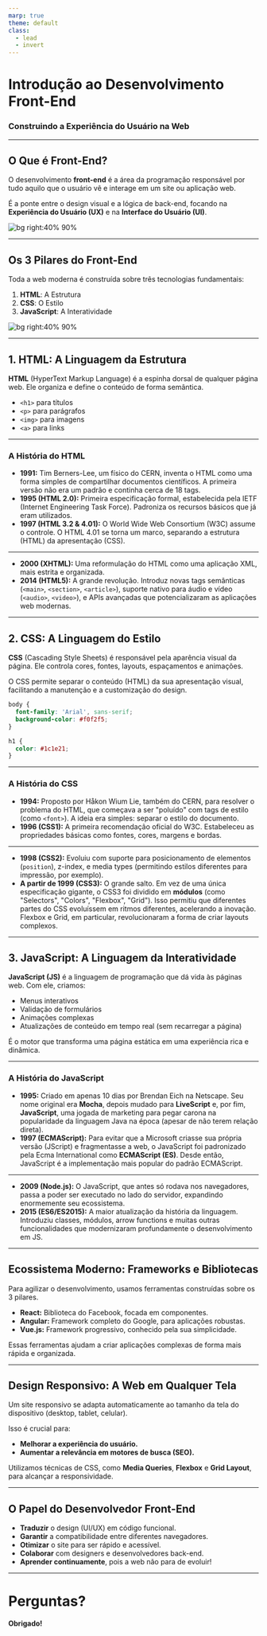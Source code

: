 ```yaml
---
marp: true
theme: default
class:
  - lead
  - invert
---
```


# Introdução ao Desenvolvimento Front-End
### Construindo a Experiência do Usuário na Web

---

## O Que é Front-End?

O desenvolvimento **front-end** é a área da programação responsável por tudo aquilo que o usuário vê e interage em um site ou aplicação web.

É a ponte entre o design visual e a lógica de back-end, focando na **Experiência do Usuário (UX)** e na **Interface do Usuário (UI)**.

![bg right:40% 90%](https://images.unsplash.com/photo-1542831371-29b0f74f9713?q=80&w=2070&auto=format&fit=crop&ixlib=rb-4.0.3&ixid=M3wxMjA3fDB8MHxwaG90by1wYWdlfHx8fGVufDB8fHx8fA%3D%3D)

---

## Os 3 Pilares do Front-End

Toda a web moderna é construída sobre três tecnologias fundamentais:

1.  **HTML**: A Estrutura
2.  **CSS**: O Estilo
3.  **JavaScript**: A Interatividade

![bg right:40% 90%](https://images.unsplash.com/photo-1461749280684-dccba630e2f6?q=80&w=2069&auto=format&fit=crop&ixlib=rb-4.0.3&ixid=M3wxMjA3fDB8MHxwaG90by1wYWdlfHx8fGVufDB8fHx8fA%3D%3D)

---

## 1. HTML: A Linguagem da Estrutura

**HTML** (HyperText Markup Language) é a espinha dorsal de qualquer página web. Ele organiza e define o conteúdo de forma semântica.

* `<h1>` para títulos
* `<p>` para parágrafos
* `<img>` para imagens
* `<a>` para links

---

### A História do HTML

-   **1991:** Tim Berners-Lee, um físico do CERN, inventa o HTML como uma forma simples de compartilhar documentos científicos. A primeira versão não era um padrão e continha cerca de 18 tags.
-   **1995 (HTML 2.0):** Primeira especificação formal, estabelecida pela IETF (Internet Engineering Task Force). Padroniza os recursos básicos que já eram utilizados.
-   **1997 (HTML 3.2 & 4.01):** O World Wide Web Consortium (W3C) assume o controle. O HTML 4.01 se torna um marco, separando a estrutura (HTML) da apresentação (CSS).
---
-   **2000 (XHTML):** Uma reformulação do HTML como uma aplicação XML, mais estrita e organizada.
-   **2014 (HTML5):** A grande revolução. Introduz novas tags semânticas (`<main>`, `<section>`, `<article>`), suporte nativo para áudio e vídeo (`<audio>`, `<video>`), e APIs avançadas que potencializaram as aplicações web modernas.

---

## 2. CSS: A Linguagem do Estilo

**CSS** (Cascading Style Sheets) é responsável pela aparência visual da página. Ele controla cores, fontes, layouts, espaçamentos e animações.

O CSS permite separar o conteúdo (HTML) da sua apresentação visual, facilitando a manutenção e a customização do design.

```css
body {
  font-family: 'Arial', sans-serif;
  background-color: #f0f2f5;
}

h1 {
  color: #1c1e21;
}
````

-----

### A História do CSS

  - **1994:** Proposto por Håkon Wium Lie, também do CERN, para resolver o problema do HTML, que começava a ser "poluído" com tags de estilo (como `<font>`). A ideia era simples: separar o estilo do documento.
  - **1996 (CSS1):** A primeira recomendação oficial do W3C. Estabeleceu as propriedades básicas como fontes, cores, margens e bordas.
  
  ---

  - **1998 (CSS2):** Evoluiu com suporte para posicionamento de elementos (`position`), z-index, e media types (permitindo estilos diferentes para impressão, por exemplo).
  - **A partir de 1999 (CSS3):** O grande salto. Em vez de uma única especificação gigante, o CSS3 foi dividido em **módulos** (como "Selectors", "Colors", "Flexbox", "Grid"). Isso permitiu que diferentes partes do CSS evoluíssem em ritmos diferentes, acelerando a inovação. Flexbox e Grid, em particular, revolucionaram a forma de criar layouts complexos.

-----

## 3\. JavaScript: A Linguagem da Interatividade

**JavaScript (JS)** é a linguagem de programação que dá vida às páginas web. Com ele, criamos:

  * Menus interativos
  * Validação de formulários
  * Animações complexas
  * Atualizações de conteúdo em tempo real (sem recarregar a página)

É o motor que transforma uma página estática em uma experiência rica e dinâmica.

-----

### A História do JavaScript

  - **1995:** Criado em apenas 10 dias por Brendan Eich na Netscape. Seu nome original era **Mocha**, depois mudado para **LiveScript** e, por fim, **JavaScript**, uma jogada de marketing para pegar carona na popularidade da linguagem Java na época (apesar de não terem relação direta).
  - **1997 (ECMAScript):** Para evitar que a Microsoft criasse sua própria versão (JScript) e fragmentasse a web, o JavaScript foi padronizado pela Ecma International como **ECMAScript (ES)**. Desde então, JavaScript é a implementação mais popular do padrão ECMAScript.
  ---

  - **2009 (Node.js):** O JavaScript, que antes só rodava nos navegadores, passa a poder ser executado no lado do servidor, expandindo enormemente seu ecossistema.
  - **2015 (ES6/ES2015):** A maior atualização da história da linguagem. Introduziu classes, módulos, arrow functions e muitas outras funcionalidades que modernizaram profundamente o desenvolvimento em JS.

-----

## Ecossistema Moderno: Frameworks e Bibliotecas

Para agilizar o desenvolvimento, usamos ferramentas construídas sobre os 3 pilares.

  * **React:** Biblioteca do Facebook, focada em componentes.
  * **Angular:** Framework completo do Google, para aplicações robustas.
  * **Vue.js:** Framework progressivo, conhecido pela sua simplicidade.

Essas ferramentas ajudam a criar aplicações complexas de forma mais rápida e organizada.

-----

## Design Responsivo: A Web em Qualquer Tela

Um site responsivo se adapta automaticamente ao tamanho da tela do dispositivo (desktop, tablet, celular).

Isso é crucial para:

  * **Melhorar a experiência do usuário.**
  * **Aumentar a relevância em motores de busca (SEO).**

Utilizamos técnicas de CSS, como **Media Queries**, **Flexbox** e **Grid Layout**, para alcançar a responsividade.

-----

## O Papel do Desenvolvedor Front-End

  - **Traduzir** o design (UI/UX) em código funcional.
  - **Garantir** a compatibilidade entre diferentes navegadores.
  - **Otimizar** o site para ser rápido e acessível.
  - **Colaborar** com designers e desenvolvedores back-end.
  - **Aprender continuamente**, pois a web não para de evoluir\!

-----

# Perguntas?

**Obrigado\!**
